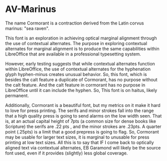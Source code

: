 # AV-Marinus
The name Cormorant is a contraction derived from the Latin corvus marinus: "sea raven".

This font is an exploration in achieving optical marginal alignment through the use of contextual 
alternates.  The purpose in exploring contextual alternates for marginal alignment is to produce the same
capabilities within LibreOffice that are available in a professional typesetting system. 

However, early testing suggests that while contextual alternates function within LibreOffice, the use of contextual alternates
for the hyphenation glyph hyphen-minus creates unusual behavior. So, this font, which is besides the calt feature a 
duplicate of Cormorant, has no purpose without the calt feature.  And the calt feature in cormorant has no purpose in 
LibreOffice until it can include the hyphen. So, This font is on haitus, likely permanent. 

Additionally, Cormorant is a beautiful font, but my metrics on it make it hard to love for press printing. The serifs and 
minor strokes fall into the range that a high quality press is going to send alarms on the low width seen. That is, at an 
actual capital height of 7pts (a common size for dense books like Scripture) the serifs are .22 pts , and the minor strokes 
are .23pts. A quarter point (.25pts) is a limit that a good prepress is going to flag. So, Cormorant may be usable for larger text sizes, it
is marginal to unusable for press printing at low text sizes. All this is to say that IF I come back to optically aligned text
via contextual alternates, EB Garamond will likely be the source font used, even if it provides (slightly) less global coverage. 
